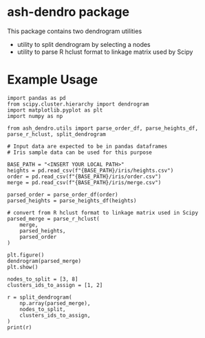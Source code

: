 # ash-dendro package

This package contains two dendrogram utilities
- utility to split dendrogram by selecting a nodes
- utility to parse R hclust format to linkage matrix used by Scipy

# Example Usage

```
import pandas as pd
from scipy.cluster.hierarchy import dendrogram
import matplotlib.pyplot as plt
import numpy as np

from ash_dendro.utils import parse_order_df, parse_heights_df, parse_r_hclust, split_dendrogram

# Input data are expected to be in pandas dataframes
# Iris sample data can be used for this purpose

BASE_PATH = "<INSERT YOUR LOCAL PATH>"
heights = pd.read_csv(f"{BASE_PATH}/iris/heights.csv")
order = pd.read_csv(f"{BASE_PATH}/iris/order.csv")
merge = pd.read_csv(f"{BASE_PATH}/iris/merge.csv")

parsed_order = parse_order_df(order)
parsed_heights = parse_heights_df(heights)

# convert from R hclust format to linkage matrix used in Scipy
parsed_merge = parse_r_hclust(
    merge,
    parsed_heights,
    parsed_order
)

plt.figure()
dendrogram(parsed_merge)
plt.show()

nodes_to_split = [3, 8]
clusters_ids_to_assign = [1, 2]

r = split_dendrogram(
    np.array(parsed_merge),
    nodes_to_split,
    clusters_ids_to_assign,
)
print(r)
```